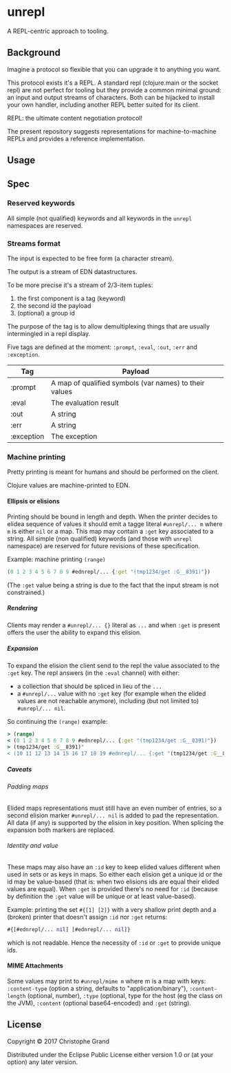 # unrepl

A REPL-centric approach to tooling.

## Background

Imagine a protocol so flexible that you can upgrade it to anything you want.

This protocol exists it's a REPL. A standard repl (clojure.main or the socket repl) are not perfect for tooling but they provide a common minimal ground: an input and output streams of characters. Both can be hijacked to install your own handler, including another REPL better suited for its client.

REPL: the ultimate content negotiation protocol!

The present repository suggests representations for machine-to-machine REPLs and provides a reference implementation.

## Usage

## Spec

### Reserved keywords

All simple (not qualified) keywords and all keywords in the `unrepl` namespaces are reserved.

### Streams format

The input is expected to be free form (a character stream).

The output is a stream of EDN datastructures.

To be more precise it's a stream of 2/3-item tuples:

1. the first component is a tag (keyword)
2. the second id the payload
3. (optional) a group id

The purpose of the tag is to allow demultiplexing things that are usually intermingled in a repl display.

Five tags are defined at the moment: `:prompt`, `:eval`, `:out`, `:err` and `:exception`.

| Tag | Payload |
|-----|---------|
|:prompt|A map of qualified symbols (var names) to their values|
|:eval|The evaluation result|
|:out|A string|
|:err|A string|
|:exception|The exception|

### Machine printing
Pretty printing is meant for humans and should be performed on the client.

Clojure values are machine-printed to EDN.

#### Ellipsis or elisions

Printing should be bound in length and depth. When the printer decides to elidea sequence of values it should emit a tagge literal `#unrepl/... m` where `m` is either `nil` or a map. This map may contain a `:get` key associated to a string. All simple (non qualified) keywords (and those with `unrepl` namespace) are reserved for future revisions of these specification.

Example: machine printing `(range)`

```clj
(0 1 2 3 4 5 6 7 8 9 #ednrepl/... {:get "(tmp1234/get :G__8391)"})
```

(The `:get` value being a string is due to the fact that the input stream is not constrained.)

##### Rendering
Clients may render a `#unrepl/... {}` literal as `...` and when `:get` is present offers the user the ability to expand this elision.

##### Expansion
To expand the elision the client send to the repl the value associated to the `:get` key. The repl answers (in the `:eval` channel)  with either:

 * a collection that should be spliced in lieu of the `...`
 * a `#unrepl/...` value with no `:get` key (for example when the elided values are not reachable anymore), including (but not limited to) `#unrepl/... nil`.

So continuing the `(range)` example:

```clj
> (range)
< (0 1 2 3 4 5 6 7 8 9 #ednrepl/... {:get "(tmp1234/get :G__8391)"})
> (tmp1234/get :G__8391)"
< (10 11 12 13 14 15 16 17 18 19 #ednrepl/... {:get "(tmp1234/get :G__8404)"})
```

##### Caveats
###### Padding maps
Elided maps representations must still have an even number of entries, so a second elision marker `#unrepl/... nil` is added to pad the representation. All data (if any) is supported by the elision in key position. When splicing the expansion both markers are replaced.

###### Identity and value
These maps may also have an `:id` key to keep elided values different when used in sets or as keys in maps. So either each elision get a unique id or the id may be value-based (that is: when two elisions ids are equal their elided values are equal). When `:get` is provided there's no need for `:id` (because by definition the `:get` value will be unique or at least value-based).

Example: printing the set `#{[1] [2]}` with a very shallow print depth and a (broken) printer that doesn't assign `:id` nor `:get` returns:

```clj
#{[#ednrepl/... nil] [#ednrepl/... nil]}
```

which is not readable. Hence the necessity of `:id` or `:get` to provide unique ids.

#### MIME Attachments

Some values may print to `#unrepl/mime m` where m is a map with keys: `:content-type` (option a string, defaults to "application/binary"), `:content-length` (optional, number), `:type` (optional, type for the host (eg the class on the JVM), `:content` (optional base64-encoded) and `:get` (string).

## License

Copyright © 2017 Christophe Grand

Distributed under the Eclipse Public License either version 1.0 or (at
your option) any later version.
